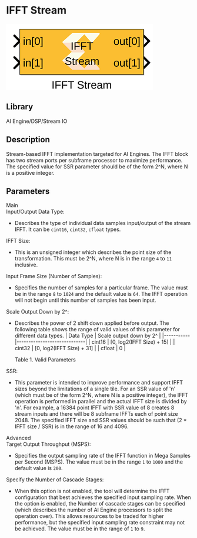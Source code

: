 # IFFT Stream

  
![](./Images/jjk1648643963926.png)  

## Library

AI Engine/DSP/Stream IO

## Description

Stream-based IFFT implementation targeted for AI Engines. The IFFT block
has two stream ports per subframe processor to maximize performance. The
specified value for SSR parameter should be of the form 2^N, where N is
a positive integer.

## Parameters

Main  
Input/Output Data Type:

- Describes the type of individual data samples input/output of the
  stream IFFT. It can be `cint16`, `cint32`, `cfloat` types.

IFFT Size:

- This is an unsigned integer which describes the point size of the
  transformation. This must be 2^N, where N is in the range `4` to `11`
  inclusive.

Input Frame Size (Number of Samples):

- Specifies the number of samples for a particular frame. The value must
  be in the range `8` to `1024` and the default value is `64`. The IFFT
  operation will not begin until this number of samples has been input.

Scale Output Down by 2^:

- Describes the power of 2 shift down applied before output. The
  following table shows the range of valid values of this parameter for
  different data types.
  | Data Type | Scale output down by 2^     |
  |-----------|-----------------------------|
  | cint16    | \[0, log2(IFFT Size) + 15\] |
  | cint32    | \[0, log2(IFFT Size) + 31\] |
  | cfloat    | 0                           |

  Table 1. Valid Parameters

SSR:

- This parameter is intended to improve performance and support IFFT
  sizes beyond the limitations of a single tile. For an SSR value of 'n'
  (which must be of the form 2^N, where N is a positive integer), the
  IFFT operation is performed in parallel and the actual IFFT size is
  divided by 'n'. For example, a 16384 point IFFT with SSR value of 8
  creates 8 stream inputs and there will be 8 subframe IFFTs each of
  point size 2048. The specified IFFT size and SSR values should be such
  that (2 \* IFFT size / SSR) is in the range of 16 and 4096.

Advanced  
Target Output Throughput (MSPS):

- Specifies the output sampling rate of the IFFT function in Mega
  Samples per Second (MSPS). The value must be in the range `1` to
  `1000` and the default value is `200`.

Specify the Number of Cascade Stages:

- When this option is not enabled, the tool will determine the IFFT
  configuration that best achieves the specified input sampling rate.
  When the option is enabled, the Number of cascade stages can be
  specified (which describes the number of AI Engine processors to split
  the operation over). This allows resources to be traded for higher
  performance, but the specified input sampling rate constraint may not
  be achieved. The value must be in the range of `1` to `9`.
